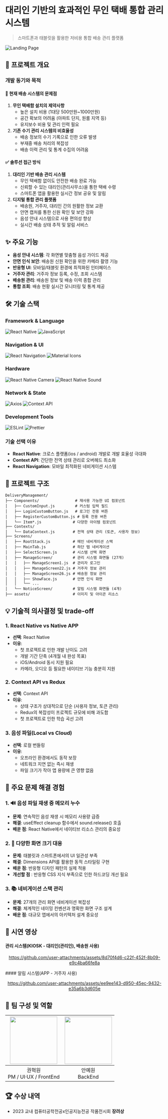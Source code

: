 # 대리인 기반의 효과적인 무인 택배 통합 관리 시스템
> 스마트폰과 태블릿을 활용한 저비용 통합 배송 관리 플랫폼

![Landing Page](https://github.com/user-attachments/assets/86b0c241-7142-4629-8821-573e1fa45a55)

## 📌 프로젝트 개요

### 개발 동기와 목적

#### 🤔 현재 배송 시스템의 문제점
1. **무인 택배함 설치의 제약사항**
    - 높은 설치 비용 (1대당 500만원~1000만원)
    - 공간 확보의 어려움 (아파트 단지, 원룸 지역 등)
    - 유지보수 비용 및 관리 인력 필요
2. **기존 수기 관리 시스템의 비효율성**
    - 배송 정보의 수기 기록으로 인한 오류 발생
    - 부재중 배송 처리의 복잡성
    - 배송 이력 관리 및 통계 수집의 어려움

#### ✅ 솔루션 접근 방식
1.  **대리인 기반 배송 관리 시스템**
    - 무인 택배함 없이도 안전한 배송 완료 가능
    - 신뢰할 수 있는 대리인(관리사무소)을 통한 택배 수령
    - 스마트폰 앱을 활용한 실시간 정보 공유 및 알림
2.  **디지털 통합 관리 플랫폼**
    - 배송원, 거주자, 대리인 간의 원활한 정보 교환
    - 안면 캡처를 통한 신원 확인 및 보안 강화
    - 음성 안내 시스템으로 사용 편의성 향상
    - 실시간 배송 상태 추적 및 알림 서비스

## ✨ 주요 기능
-  **음성 안내 시스템**: 각 화면별 맞춤형 음성 가이드 제공
-  **안면 인식 보안**: 배송원 신원 확인을 위한 카메라 촬영 기능
-  **반응형 UI**: 모바일/태블릿 환경에 최적화된 인터페이스
-  **거주자 관리**: 거주자 정보 등록, 수정, 조회 시스템
-  **배송원 관리**: 배송원 정보 및 배송 이력 종합 관리
-  **통합 조회**: 배송 현황 실시간 모니터링 및 통계 제공

## 🛠 기술 스택

### Framework & Language
![React Native](https://img.shields.io/badge/React_Native-20232A?style=for-the-badge&logo=react&logoColor=61DAFB) ![JavaScript](https://img.shields.io/badge/JavaScript-F7DF1E?style=for-the-badge&logo=javascript&logoColor=black)

### Navigation & UI
![React Navigation](https://img.shields.io/badge/React_Navigation-6B73FF?style=for-the-badge&logo=react&logoColor=white) ![Material Icons](https://img.shields.io/badge/Material_Icons-757575?style=for-the-badge&logo=material-design&logoColor=white)

### Hardware
![React Native Camera](https://img.shields.io/badge/RN_Camera-FF6B6B?style=for-the-badge&logo=instagram&logoColor=white) ![React Native Sound](https://img.shields.io/badge/RN_Sound-1ED760?style=for-the-badge&logo=spotify&logoColor=white)

### Network & State
![Axios](https://img.shields.io/badge/Axios-5A29E4?style=for-the-badge&logo=axios&logoColor=white) ![Context API](https://img.shields.io/badge/Context_API-20232A?style=for-the-badge&logo=react&logoColor=61DAFB)

### Development Tools
![ESLint](https://img.shields.io/badge/ESLint-4B32C3?style=for-the-badge&logo=eslint&logoColor=white) ![Prettier](https://img.shields.io/badge/Prettier-F7B93E?style=for-the-badge&logo=prettier&logoColor=white)

### 기술 선택 이유
- **React Native**: 크로스 플랫폼(ios / android) 개발로 개발 효율성 극대화
- **Context API**: 간단한 전역 상태 관리로 오버헤드 최소화
- **React Navigation**: 모바일 최적화된 네비게이션 시스템

## 📁 프로젝트 구조

```
DeliveryManagement/
├── Components/                # 재사용 가능한 UI 컴포넌트
│   ├── CustomInput.js         # 커스텀 입력 필드
│   ├── LoginCustomButton.js   # 로그인 전용 버튼
│   ├── RegisterCustomButton.js # 등록 전용 버튼
│   └── Item*.js              # 다양한 아이템 컴포넌트
├── Contexts/
│   └── DataContext.js        # 전역 상태 관리 (토큰, 사용자 정보)
├── Screens/
│   ├── RootStack.js          # 메인 네비게이션 스택
│   ├── MainTab.js            # 하단 탭 네비게이션
│   ├── SelectScreen.js       # 시스템 선택 화면
│   ├── ManageScreen/         # 관리 시스템 화면들 (27개)
│   │   ├── ManageScreen1.js  # 관리자 로그인
│   │   ├── ManageScreen22.js # 거주자 정보 관리
│   │   ├── ManageScreen26.js # 배송원 정보 관리
│   │   ├── ShowFace.js       # 안면 인식 화면
│   │   └── ...
│   └── NoticeScreen/         # 알림 시스템 화면들 (4개)
├── assets/                   # 이미지 및 아이콘 리소스
```

## 💡 기술적 의사결정 및 trade-off

### 1. React Native vs Native APP
- **선택**: React Native
- **이유**: 
	- 첫 프로젝트로 인한 개발 난이도 고려
  - 개발 기간 단축 (4개월 내 완성 목표)
  - iOS/Android 동시 지원 필요
  - 카메라, 오디오 등 필요한 네이티브 기능 충분히 지원

### 2. Context API vs Redux
- **선택**: Context API
- **이유**: 
  - 상태 구조가 상대적으로 단순 (사용자 정보, 토큰 관리)
  - Redux의 복잡성이 프로젝트 규모에 비해 과도함
  - 첫 프로젝트로 인한 학습 곡선 고려

### 3. 음성 파일(Local vs Cloud)
- **선택**: 로컬 번들링
- **이유**: 
  - 오프라인 환경에서도 동작 보장
  - 네트워크 지연 없는 즉시 재생
  - 파일 크기가 작아 앱 용량에 큰 영향 없음

## 🔧 주요 문제 해결 경험

### 1. 🔊 음성 파일 재생 중 메모리 누수
- **문제**: 연속적인 음성 재생 시 메모리 사용량 급증
- **해결**: useEffect cleanup 함수에서 sound.release() 호출
- **배운 점**: React Native에서 네이티브 리소스 관리의 중요성

### 2. 📱 다양한 화면 크기 대응
- **문제**: 태블릿과 스마트폰에서의 UI 일관성 부족
- **해결**: Dimensions API를 활용한 동적 스타일링 구현
- **배운 점**: 반응형 디자인 패턴의 실제 적용
- **개선할 점** : 반응형 CSS 지식 부족으로 인한 하드코딩 개선 필요

### 3. 📚 네비게이션 스택 관리
- **문제**: 27개의 관리 화면 네비게이션 복잡성
- **해결**: 체계적인 네이밍 컨벤션과 명확한 화면 구조 설계
- **배운 점**: 대규모 앱에서의 아키텍처 설계 중요성

## 🎥 시연 영상
#### 관리 시스템(KIOSK - 대리인(관리인), 배송원 사용)
<div align="center">

https://github.com/user-attachments/assets/8d70f4d6-c22f-452f-8b09-e9c4ba66fe8a

</div>
#### 알림 시스템(APP - 거주자 사용)
<div align="center">
	
https://github.com/user-attachments/assets/ee9ee143-d950-45ec-9432-e35a6b3d605e

</div>

## 👥 팀 구성 및 역할
|<img src="https://avatars.githubusercontent.com/u/5442985?v=4" width="150" height="150"/>|<img src="https://avatars.githubusercontent.com/u/44336444?v=4" width="150" height="150"/>|
|:-:|:-:|
|권혁원<br/>PM / UI·UX / FrontEnd|안예원<br/>BackEnd|


## 🏆 수상 내역
- 2023 교내 컴퓨터공학전공x인공지능전공 작품전시회 **장려상**
